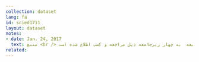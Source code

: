 ```yaml
---
collection: dataset
lang: fa
id: scied1711
layout: dataset
notes: 
- date: Jan. 24, 2017
  text: منبع <br /> مركز آمار ايران، نتايج طرح آمارگيری از فعالیت‌های تحقيق وتوسعه. در طرح آمارگيری از فعاليت‌های تحقيق و توسعه  به چهار زيرجامعه ذيل مراجعه و كسب اطلاع شده است <br /> مراكز و مؤسسات تحقيقاتی <br /> كارگاه‌های صنعتی بالای ۵۰ نفر كاركن و دارای بخش تحقيق و توسعه <br /> مراكز و مؤسسات آموزش عالی <br /> حوزه‌های علميه با ۱۰ نفر كاركن و بيش‌تر <br /><br /> محقق (پژوهشگر) فردی است كه بيشتر اوقات خود را صرف پژوهش‌های علمی و فنی كرده و در اجرا يا مديريت فعاليت‌های علمی و پژوهشی شركت دارد و عمدتاً دارای مدرک تحصيلی فوق ليسانس يا بالاتر و يا معادل آن از دوره‌های غيردانشگاهی است. همچنين ممكن است به طور معادل دارای تجربه عملی كافی در زمينه تحقيق و پژوهش باشند. <br /> معادل تمام‌وقت نشان دهنده تعداد واقعی كاركنان از لحاظ مدت زمان كاركرد می‌باشد. يك معادل تمام‌وقت را می‌توان يک نفر- سال در نظر گرفت و يا به عبارت ديگر مفهوم معادل تمام‌وقت مبتنی بر واحد سنجشی است كه معيار كل تمام‌وقت يک نفر در يک دوره معين است و بايد برای تبديل ارقام مربوط به تعداد كاركنان پاره‌وقت به تعداد معادل كاركنان تمام‌وقت مورد استفاده قرار گيرد. <br /> توضيح ضروری<br /> این طرح از سال ۱۳۸۸ به صورت سالیانه اجرا می شود. <br /> از سال ۱۳۸۷، نتایج طرح شامل آمارهای مربوط به حوزه های علمیه نمی باشد.
related:
---
```


